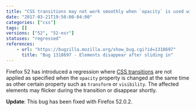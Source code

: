 ```yaml
---
title: "CSS transitions may not work smoothly when `opacity` is used with other property"
date: "2017-03-21T19:50:00-04:00"
categories: ["css"]
tags: []
versions: ["52", "52-esr"]
statuses: "regressed"
references:
    - url: "https://bugzilla.mozilla.org/show_bug.cgi?id=1318697"
      title: "Bug 1318697 - Elements disappear after sliding in"
---
```

Firefox 52 has introduced a regression where [CSS transitions](https://developer.mozilla.org/docs/Web/CSS/CSS_Transitions) are not applied as specified when the `opacity` property is changed at the same time as other certain property such as `transform` or `visibility`. The affected elements may flicker during the transition or disappear shortly.

**Update**: This bug has been fixed with Firefox 52.0.2.
